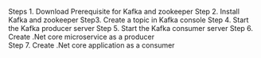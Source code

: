 Steps 1. 
Download Prerequisite for Kafka and zookeeper
Step 2. 
Install Kafka and zookeeper
Step3. 
Create a topic in Kafka console 
Step 4. 
Start the Kafka producer server
Step 5. 
Start the Kafka consumer server
Step 6. Create .Net core microservice as a producer  
Step 7. Create  .Net core application as a consumer 
